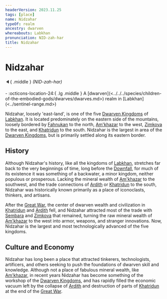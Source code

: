 ```yaml
---
headerVersion: 2023.11.25
tags: [place]
name: Nidzahar
typeOf: realm
ancestry: dwarven
whereabouts: Labkhan
pronunciation: NID-zah-har
title: Nidzahar
---
```

# Nidzahar
:speaker:{ .middle } *(NID-zah-har)*  
<div class="grid cards ext-narrow-margin ext-one-column" markdown>
-    :octicons-location-24:{ .lg .middle } A [dwarven](<../../../species/children-of-the-embodied-gods/dwarves/dwarves.md>) realm in [Labkhan](<../sentinel-range.md>)  
</div>


Nidzahar, loosely 'east-land', is one of the five [Dwarven Kingdoms](<./dwarven-kingdoms.md>) of [Labkhan](<../sentinel-range.md>). It is located predominately on the eastern side of the mountains, loosely bordered by [Fahnukan](<./fahnukan.md>) to the north, [Am'khazar](<./am-khazar.md>) to the west, [Zimkova](<../../greater-sembara/zimkova/zimkova.md>) to the east, and [Khatridun](<./khatridun.md>) to the south. Nidzahar is the largest in area of the [Dwarven Kingdoms](<./dwarven-kingdoms.md>), but is primarily settled along its eastern border. 
## History

Although Nidzahar's history, like all the kingdoms of [Labkhan](<../sentinel-range.md>), stretches far back to the very beginnings of time, long before the [Downfall](<../../../events/ancient/the-downfall.md>), for much of its existence it was something of a backwater, a minor kingdom, neither populous or prosperous. Lacking the mineral wealth of [Am'khazar](<./am-khazar.md>) to the southwest, and the trade connections of [Ardith](<./ardith.md>) or [Khatridun](<./khatridun.md>) to the south, Nidzahar was historically known primarily as a place of iconoclasts, thinkers, and artisans. 

After the [Great War](<../../../events/1500s/great-war.md>), the center of dwarven wealth and civilization in [Khatridun](<./khatridun.md>) and [Ardith](<./ardith.md>) fell, and Nidzahar attracted most of the trade with [Sembara](<../../greater-sembara/sembara/sembara.md>) and [Zimkova](<../../greater-sembara/zimkova/zimkova.md>) that remained, turning the raw mineral wealth of [Am'khazar](<./am-khazar.md>) to the west into armor, weapons, and stranger innovations. Now, Nidzahar is the largest and most technologically advanced of the five kingdoms.

## Culture and Economy

Nidzahar has long been a place that attracted tinkerers, technologists, artificers, and others seeking to push the foundations of dwarven skill and knowledge. Although not a place of fabulous mineral wealth, like [Am'khazar](<./am-khazar.md>), in recent years Nidzahar has become something of the workshop of the [Dwarven Kingdoms](<./dwarven-kingdoms.md>), and has rapidly filled the economic vacuum left by the collapse of [Ardith](<./ardith.md>) and destruction of parts of [Khatridun](<./khatridun.md>) at the end of the [Great War](<../../../events/1500s/great-war.md>). 